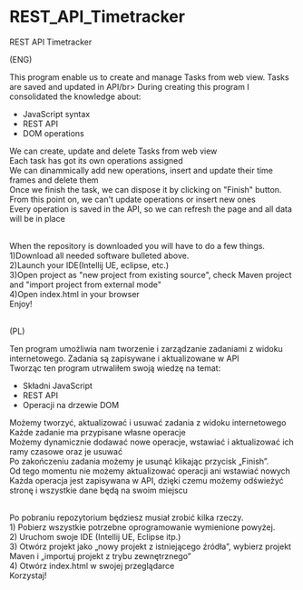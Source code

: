 # REST_API_Timetracker
REST API Timetracker  </br>

(ENG) </br>
<p>This program enable us to create and manage Tasks from web view. Tasks are saved and updated in API/br>
During creating this program I consolidated the knowledge about: 
<ul> 
<li>JavaScript syntax</li> 
<li>REST API</li>
<li>DOM operations</li> 
</ul>
We can create, update and delete Tasks from web view</br> 
Each task has got its own operations assigned</br>
We can dinammically add new operations, insert and update their time frames and delete them</br>
Once we finish the task, we can dispose it by clicking on "Finish" button. </br>
From this point on, we can't update operations or insert new ones</br>
Every operation is saved in the API, so we can refresh the page and all data will be in place</br></br>
<p>When the repository is downloaded you will have to do a few things.</br>
1)Download all needed software bulleted above. </br>
2)Launch your IDE(Intellij UE, eclipse, etc.) </br>
3)Open project as "new project from existing source", check Maven project and "import project from external mode"</br>
4)Open index.html in your browser</br>
Enjoy!</p> 
</br>
(PL) </br>
<p> 
Ten program umożliwia nam tworzenie i zarządzanie zadaniami z widoku internetowego. Zadania są zapisywane i aktualizowane w API</br>
Tworząc ten program utrwaliłem swoją wiedzę na temat:
<ul> 
<li>Składni JavaScript</li> 
<li>REST API</li>
<li>Operacji na drzewie DOM</li>
</ul>
Możemy tworzyć, aktualizować i usuwać zadania z widoku internetowego</br>
Każde zadanie ma przypisane własne operacje</br>
Możemy dynamicznie dodawać nowe operacje, wstawiać i aktualizować ich ramy czasowe oraz je usuwać</br>
Po zakończeniu zadania możemy je usunąć klikając przycisk „Finish”.</br>
Od tego momentu nie możemy aktualizować operacji ani wstawiać nowych</br>
Każda operacja jest zapisywana w API, dzięki czemu możemy odświeżyć stronę i wszystkie dane będą na swoim miejscu</br> </br>
<p>Po pobraniu repozytorium będziesz musiał zrobić kilka rzeczy.</br>
1) Pobierz wszystkie potrzebne oprogramowanie wymienione powyżej. </br>
2) Uruchom swoje IDE (Intellij UE, Eclipse itp.) </br>
3) Otwórz projekt jako „nowy projekt z istniejącego źródła”, wybierz projekt Maven i „importuj projekt z trybu zewnętrznego”</br>
4) Otwórz index.html w swojej przeglądarce</br>
Korzystaj!</p>

